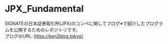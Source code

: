 # JPX_Fundamental
SIGNATEの日本証券取引所(JPX)のコンペに関してブログ※で紹介したプログラムを公開するためのレポジトリです。  
ブログのURL: https://ken2blog.tokyo/